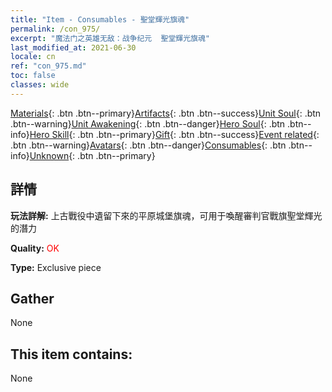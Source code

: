 ```yaml
---
title: "Item - Consumables - 聖堂輝光旗魂"
permalink: /con_975/
excerpt: "魔法门之英雄无敌：战争纪元  聖堂輝光旗魂"
last_modified_at: 2021-06-30
locale: cn
ref: "con_975.md"
toc: false
classes: wide
---
```

 [Materials](/ItemsCN/){: .btn .btn--primary}[Artifacts](/ItemsCN/Artifacts/){: .btn .btn--success}[Unit Soul](/ItemsCN/UnitSoul/){: .btn .btn--warning}[Unit Awakening](/ItemsCN/UnitAwakening/){: .btn .btn--danger}[Hero Soul](/ItemsCN/HeroSoul/){: .btn .btn--info}[Hero Skill](/ItemsCN/HeroSkill/){: .btn .btn--primary}[Gift](/ItemsCN/Gift/){: .btn .btn--success}[Event related](/ItemsCN/Events/){: .btn .btn--warning}[Avatars](/ItemsCN/Avatars/){: .btn .btn--danger}[Consumables](/ItemsCN/Consumables/){: .btn .btn--info}[Unknown](/ItemsCN/Unknown/){: .btn .btn--primary}

## 詳情
 **玩法詳解:** 上古戰役中遺留下來的平原城堡旗魂，可用于喚醒審判官戰旗聖堂輝光的潛力

 **Quality:** <span style="color: #FF0000">OK</span>

 **Type:** Exclusive piece

## Gather

  None

## This item contains:

  None

